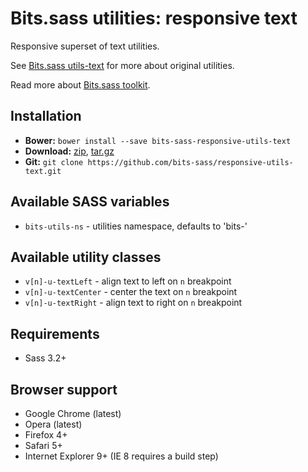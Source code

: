 # Bits.sass utilities: responsive text

Responsive superset of text utilities.

See [Bits.sass utils-text](https://github.com/bits-sass/utils-text) for more
about original utilities.

Read more about [Bits.sass toolkit](https://github.com/bits-sass/bits.sass).

## Installation

* __Bower:__ `bower install --save bits-sass-responsive-utils-text`
* __Download:__ [zip](https://github.com/bits-sass/responsive-utils-text/zipball/master), [tar.gz](https://github.com/bits-sass/responsive-utils-text/tarball/master)
* __Git:__ `git clone https://github.com/bits-sass/responsive-utils-text.git`

## Available SASS variables

* `bits-utils-ns` - utilities namespace, defaults to 'bits-'

## Available utility classes

* `v[n]-u-textLeft` - align text to left on `n` breakpoint
* `v[n]-u-textCenter` - center the text on `n` breakpoint
* `v[n]-u-textRight` - align text to right on `n` breakpoint

## Requirements

* Sass 3.2+

## Browser support

* Google Chrome (latest)
* Opera (latest)
* Firefox 4+
* Safari 5+
* Internet Explorer 9+ (IE 8 requires a build step)